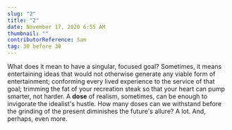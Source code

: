 ```yaml
---
slug: "2"
title: "2"
date: November 17, 2020 6:55 AM
thumbnail: ""
contributorReference: Sam
tag: 30 before 30
---
```

What does it mean to have a singular, focused goal? Sometimes, it means entertaining ideas that would not otherwise generate any viable form of entertainment; conforming every lived experience to the service of that goal; trimming the fat of your recreation steak so that your heart can pump smarter, not harder. A **dose** of realism, sometimes, can be enough to invigorate the idealist's hustle. How many doses can we withstand before the grinding of the present diminishes the future's allure? A lot. And, perhaps, even more.